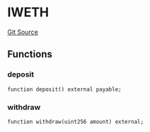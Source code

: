 # IWETH

[Git Source](https://github.com/manifoldfinance/auctioneer/blob/94186b27ea5ddae3ff2f27674c7d42c6d498df0f/src/interfaces/IWETH.sol)

## Functions

### deposit

```solidity
function deposit() external payable;
```

### withdraw

```solidity
function withdraw(uint256 amount) external;
```
